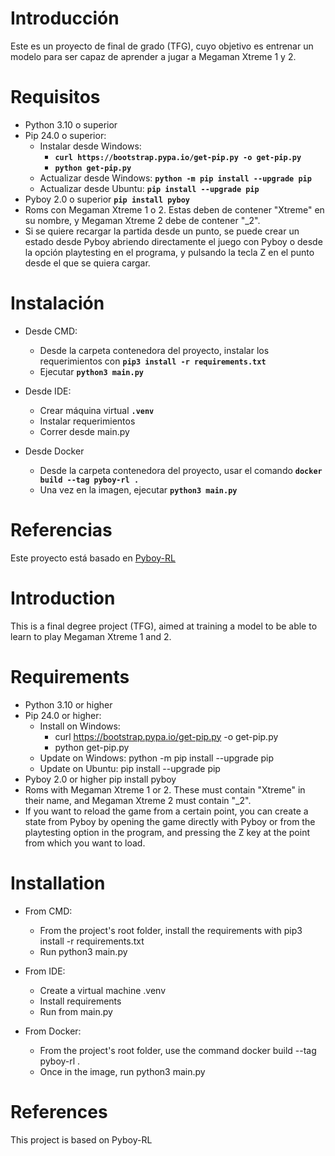 # Introducción

Este es un proyecto de final de grado (TFG), cuyo objetivo es entrenar un modelo para ser capaz de aprender a jugar a Megaman Xtreme 1 y 2.

# Requisitos

  - Python 3.10 o superior
  - Pip 24.0 o superior:
    - Instalar desde Windows:
      - __`curl https://bootstrap.pypa.io/get-pip.py -o get-pip.py`__
      - __`python get-pip.py`__
    - Actualizar desde Windows:  __`python -m pip install --upgrade pip`__
    - Actualizar desde Ubuntu:  __`pip install --upgrade pip`__
  - Pyboy 2.0 o superior  __`pip install pyboy`__
  - Roms con Megaman Xtreme 1 o 2. Estas deben de contener "Xtreme" en su nombre, y Megaman Xtreme 2 debe de contener "_2".
  -	Si se quiere recargar la partida desde un punto, se puede crear un estado desde Pyboy abriendo directamente el juego con Pyboy o desde la opción playtesting en el programa, y pulsando la tecla Z en el punto desde el que se quiera cargar.

# Instalación

- Desde CMD:
  - Desde la carpeta contenedora del proyecto, instalar los requerimientos con __`pip3 install -r requirements.txt`__
  - Ejecutar __`python3 main.py`__

- Desde IDE:
  - Crear máquina virtual __`.venv`__
  - Instalar requerimientos
  - Correr desde main.py

- Desde Docker
  - Desde la carpeta contenedora del proyecto, usar el comando __`docker build --tag pyboy-rl .`__
  - Una vez en la imagen, ejecutar __`python3 main.py`__

# Referencias
Este proyecto está basado en [Pyboy-RL](https://github.com/lixado/PyBoy-RL)


# Introduction

This is a final degree project (TFG), aimed at training a model to be able to learn to play Megaman Xtreme 1 and 2.

# Requirements

  - Python 3.10 or higher
  - Pip 24.0 or higher:
    - Install on Windows:
      - curl https://bootstrap.pypa.io/get-pip.py -o get-pip.py
      - python get-pip.py
    - Update on Windows: python -m pip install --upgrade pip
    - Update on Ubuntu: pip install --upgrade pip
  - Pyboy 2.0 or higher pip install pyboy
  - Roms with Megaman Xtreme 1 or 2. These must contain "Xtreme" in their name, and Megaman Xtreme 2 must contain "_2".
  -   If you want to reload the game from a certain point, you can create a state from Pyboy by opening the game directly with Pyboy or from the playtesting option in the program, and pressing the Z key at the point from which you want to load.
    
# Installation

  - From CMD:
    - From the project's root folder, install the requirements with pip3 install -r requirements.txt
    - Run python3 main.py
    
  - From IDE:
    - Create a virtual machine .venv
    - Install requirements
    - Run from main.py

  - From Docker:
    - From the project's root folder, use the command docker build --tag pyboy-rl .
    - Once in the image, run python3 main.py

# References

This project is based on Pyboy-RL
